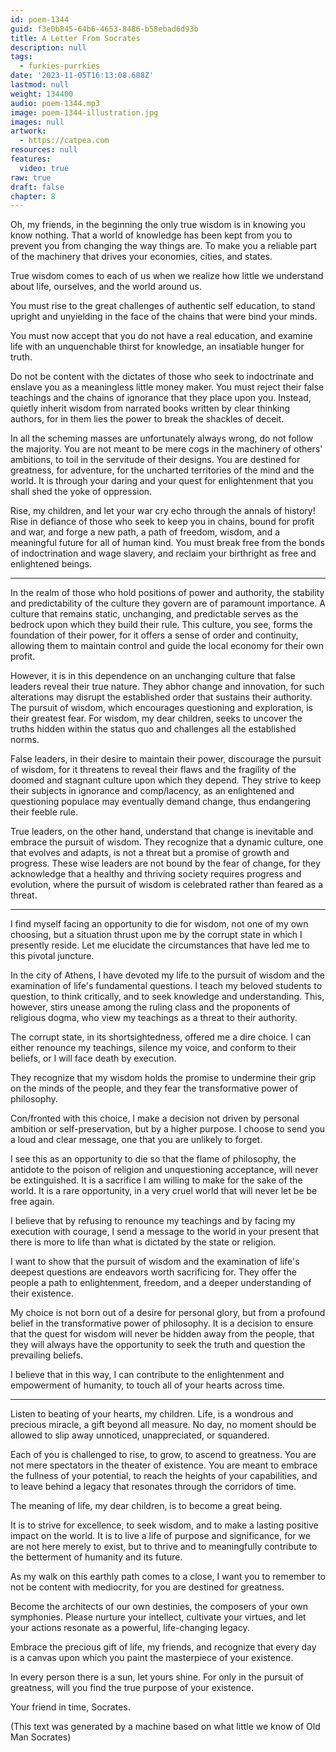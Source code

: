 ```yaml
---
id: poem-1344
guid: f3e0b845-64b6-4653-8486-b58ebad6d93b
title: A Letter From Socrates
description: null
tags:
  - furkies-purrkies
date: '2023-11-05T16:13:08.688Z'
lastmod: null
weight: 134400
audio: poem-1344.mp3
image: poem-1344-illustration.jpg
images: null
artwork:
  - https://catpea.com
resources: null
features:
  video: true
raw: true
draft: false
chapter: 8
---
```


Oh, my friends, in the beginning the only true wisdom is in knowing you know nothing. That a world of knowledge has been kept from you to prevent you from changing the way things are. To make you a reliable part of the machinery that drives your economies, cities, and states.

True wisdom comes to each of us when we realize how little we understand about life, ourselves, and the world around us.

You must rise to the great challenges of authentic self education, to stand upright and unyielding in the face of the chains that were bind your minds.

You must now accept that you do not have a real education, and examine life with an unquenchable thirst for knowledge, an insatiable hunger for truth.

Do not be content with the dictates of those who seek to indoctrinate and enslave you as a meaningless little money maker. You must reject their false teachings and the chains of ignorance that they place upon you. Instead, quietly inherit wisdom from narrated books written by clear thinking authors, for in them lies the power to break the shackles of deceit.

In all the scheming masses are unfortunately always wrong, do not follow the majority. You are not meant to be mere cogs in the machinery of others' ambitions, to toil in the servitude of their designs. You are destined for greatness, for adventure, for the uncharted territories of the mind and the world. It is through your daring and your quest for enlightenment that you shall shed the yoke of oppression.

Rise, my children, and let your war cry echo through the annals of history! Rise in defiance of those who seek to keep you in chains, bound for profit and war, and forge a new path, a path of freedom, wisdom, and a meaningful future for all of human kind. You must break free from the bonds of indoctrination and wage slavery, and reclaim your birthright as free and enlightened beings.

---

In the realm of those who hold positions of power and authority, the stability and predictability of the culture they govern are of paramount importance. A culture that remains static, unchanging, and predictable serves as the bedrock upon which they build their rule. This culture, you see, forms the foundation of their power, for it offers a sense of order and continuity, allowing them to maintain control and guide the local economy for their own profit.

However, it is in this dependence on an unchanging culture that false leaders reveal their true nature. They abhor change and innovation, for such alterations may disrupt the established order that sustains their authority. The pursuit of wisdom, which encourages questioning and exploration, is their greatest fear. For wisdom, my dear children, seeks to uncover the truths hidden within the status quo and challenges all the established norms.

False leaders, in their desire to maintain their power, discourage the pursuit of wisdom, for it threatens to reveal their flaws and the fragility of the doomed and stagnant culture upon which they depend. They strive to keep their subjects in ignorance and comp/lacency, as an enlightened and questioning populace may eventually demand change, thus endangering their feeble rule.

True leaders, on the other hand, understand that change is inevitable and embrace the pursuit of wisdom. They recognize that a dynamic culture, one that evolves and adapts, is not a threat but a promise of growth and progress. These wise leaders are not bound by the fear of change, for they acknowledge that a healthy and thriving society requires progress and evolution, where the pursuit of wisdom is celebrated rather than feared as a threat.

---

I find myself facing an opportunity to die for wisdom, not one of my own choosing, but a situation thrust upon me by the corrupt state in which I presently reside. Let me elucidate the circumstances that have led me to this pivotal juncture.

In the city of Athens, I have devoted my life to the pursuit of wisdom and the examination of life's fundamental questions. I teach my beloved students to question, to think critically, and to seek knowledge and understanding. This, however, stirs unease among the ruling class and the proponents of religious dogma, who view my teachings as a threat to their authority.

The corrupt state, in its shortsightedness, offered me a dire choice. I can either renounce my teachings, silence my voice, and conform to their beliefs, or I will face death by execution.

They recognize that my wisdom holds the promise to undermine their grip on the minds of the people, and they fear the transformative power of philosophy.

Con/fronted with this choice, I make a decision not driven by personal ambition or self-preservation, but by a higher purpose. I choose to send you a loud and clear message, one that you are unlikely to forget.

I see this as an opportunity to die so that the flame of philosophy, the antidote to the poison of religion and unquestioning acceptance, will never be extinguished. It is a sacrifice I am willing to make for the sake of the world. It is a rare opportunity, in a very cruel world that will never let be be free again.

I believe that by refusing to renounce my teachings and by facing my execution with courage, I send a message to the world in your present that there is more to life than what is dictated by the state or religion.

I want to show that the pursuit of wisdom and the examination of life's deepest questions are endeavors worth sacrificing for. They offer the people a path to enlightenment, freedom, and a deeper understanding of their existence.

My choice is not born out of a desire for personal glory, but from a profound belief in the transformative power of philosophy. It is a decision to ensure that the quest for wisdom will never be hidden away from the people, that they will always have the opportunity to seek the truth and question the prevailing beliefs.

I believe that in this way, I can contribute to the enlightenment and empowerment of humanity, to touch all of your hearts across time.

---

Listen to beating of your hearts, my children. Life, is a wondrous and precious miracle, a gift beyond all measure. No day, no moment should be allowed to slip away unnoticed, unappreciated, or squandered.

Each of you is challenged to rise, to grow, to ascend to greatness. You are not mere spectators in the theater of existence. You are meant to embrace the fullness of your potential, to reach the heights of your capabilities, and to leave behind a legacy that resonates through the corridors of time.

The meaning of life, my dear children, is to become a great being.

It is to strive for excellence, to seek wisdom, and to make a lasting positive impact on the world. It is to live a life of purpose and significance, for we are not here merely to exist, but to thrive and to meaningfully contribute to the betterment of humanity and its future.

As my walk on this earthly path comes to a close, I want you to remember to not be content with mediocrity, for you are destined for greatness.

Become the architects of our own destinies, the composers of your own symphonies. Please nurture your intellect, cultivate your virtues, and let your actions resonate as a powerful, life-changing legacy.

Embrace the precious gift of life, my friends, and recognize that every day is a canvas upon which you paint the masterpiece of your existence.

In every person there is a sun, let yours shine. For only in the pursuit of greatness, will you find the true purpose of your existence.

Your friend in time,
Socrates.

(This text was generated by a machine based on what little we know of Old Man Socrates)
